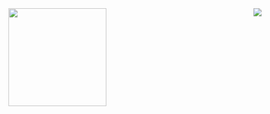 <!--
**async-costelo/async-costelo** is a ✨ _special_ ✨ repository because its `README.md` (this file) appears on your GitHub profile.
-->

<img align="left" height="195" src="https://github-readme-stats.vercel.app/api/top-langs/?username=async-costelo&theme=dark&layout=compact" />
<img align="right" src="https://github-readme-stats.vercel.app/api/?username=async-costelo&theme=dark" />
